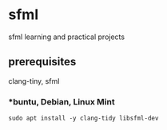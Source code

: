 # sfml
sfml learning and practical projects

## prerequisites
clang-tiny, sfml
### *buntu, Debian, Linux Mint
`sudo apt install -y clang-tidy libsfml-dev`
